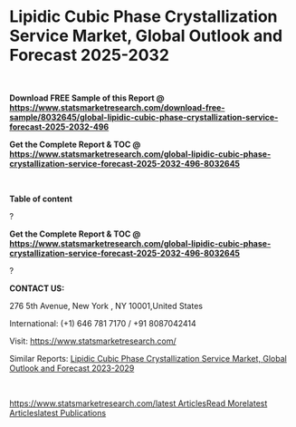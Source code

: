 <h1>Lipidic Cubic Phase Crystallization Service Market, Global Outlook and Forecast 2025-2032</h1><br/><p><strong>Download FREE Sample of this Report @ <a href="https://www.statsmarketresearch.com/download-free-sample/8032645/global-lipidic-cubic-phase-crystallization-service-forecast-2025-2032-496">https://www.statsmarketresearch.com/download-free-sample/8032645/global-lipidic-cubic-phase-crystallization-service-forecast-2025-2032-496</a></strong></p>
 
 
 
 <div><b>Get the Complete Report & TOC @ <a href="https://www.statsmarketresearch.com/global-lipidic-cubic-phase-crystallization-service-forecast-2025-2032-496-8032645">https://www.statsmarketresearch.com/global-lipidic-cubic-phase-crystallization-service-forecast-2025-2032-496-8032645</a></b></div>
 
 
 
 <p><br />
 
 <b>Table of content</b></p>
 
 
 
 <p>? </p>
 
 
 
 <div><b>Get the Complete Report & TOC @ <a href="https://www.statsmarketresearch.com/global-lipidic-cubic-phase-crystallization-service-forecast-2025-2032-496-8032645">https://www.statsmarketresearch.com/global-lipidic-cubic-phase-crystallization-service-forecast-2025-2032-496-8032645</a></b></div>
 
 
 
 <p>? </p>
 
 
 
 <p><b>CONTACT US:</b><br />
 
 276 5th Avenue, New York , NY 10001,United States<br />
 
 International: (+1) 646 781 7170 / +91 8087042414<br />
 
 Visit: <a href="https://www.statsmarketresearch.com/">https://www.statsmarketresearch.com/</a><br />
 
 Similar Reports: <a href="https://www.statsmarketresearch.com/global-lipidic-cubic-phase-crystallization-service-forecast-2025-2032-496-8032645">Lipidic Cubic Phase Crystallization Service Market, Global Outlook and Forecast 2023-2029</a><br />
 
 <br />
 
 <a href="https://gyeongbokgung.com">https://www.statsmarketresearch.com/</a><a href="https://hallyeomaritime.com">latest Articles</a><a href="https://jingwansa.com">Read More</a><a href="https://nguoiviet.jp/">latest Articles</a><a href="https://www.intelmarketresearch.com/">latest Publications</a></p>